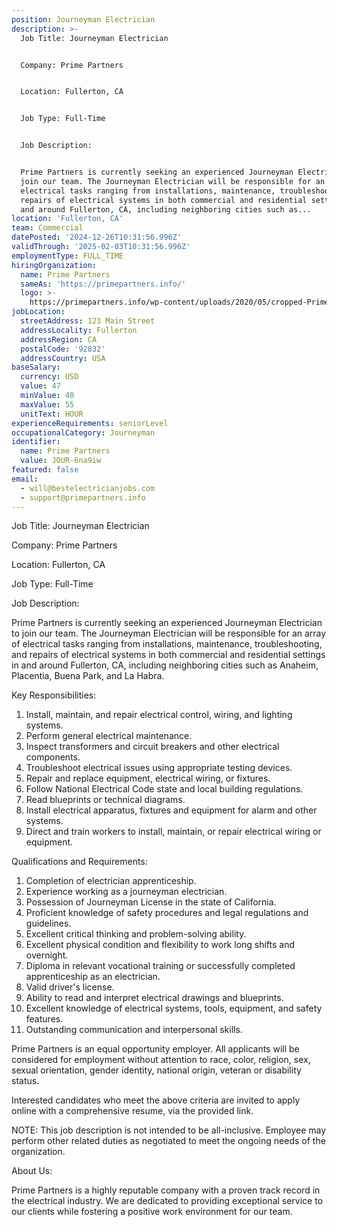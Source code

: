 ```yaml
---
position: Journeyman Electrician
description: >-
  Job Title: Journeyman Electrician 


  Company: Prime Partners


  Location: Fullerton, CA 


  Job Type: Full-Time 


  Job Description:


  Prime Partners is currently seeking an experienced Journeyman Electrician to
  join our team. The Journeyman Electrician will be responsible for an array of
  electrical tasks ranging from installations, maintenance, troubleshooting, and
  repairs of electrical systems in both commercial and residential settings in
  and around Fullerton, CA, including neighboring cities such as...
location: 'Fullerton, CA'
team: Commercial
datePosted: '2024-12-26T10:31:56.996Z'
validThrough: '2025-02-03T10:31:56.996Z'
employmentType: FULL_TIME
hiringOrganization:
  name: Prime Partners
  sameAs: 'https://primepartners.info/'
  logo: >-
    https://primepartners.info/wp-content/uploads/2020/05/cropped-Prime-Partners-Logo-NO-BG-1-1.png
jobLocation:
  streetAddress: 123 Main Street
  addressLocality: Fullerton
  addressRegion: CA
  postalCode: '92832'
  addressCountry: USA
baseSalary:
  currency: USD
  value: 47
  minValue: 40
  maxValue: 55
  unitText: HOUR
experienceRequirements: seniorLevel
occupationalCategory: Journeyman
identifier:
  name: Prime Partners
  value: JOUR-6na9iw
featured: false
email:
  - will@bestelectricianjobs.com
  - support@primepartners.info
---
```




Job Title: Journeyman Electrician 

Company: Prime Partners

Location: Fullerton, CA 

Job Type: Full-Time 

Job Description:

Prime Partners is currently seeking an experienced Journeyman Electrician to join our team. The Journeyman Electrician will be responsible for an array of electrical tasks ranging from installations, maintenance, troubleshooting, and repairs of electrical systems in both commercial and residential settings in and around Fullerton, CA, including neighboring cities such as Anaheim, Placentia, Buena Park, and La Habra. 

Key Responsibilities:

1. Install, maintain, and repair electrical control, wiring, and lighting systems. 
2. Perform general electrical maintenance.
3. Inspect transformers and circuit breakers and other electrical components.
4. Troubleshoot electrical issues using appropriate testing devices.
5. Repair and replace equipment, electrical wiring, or fixtures.
6. Follow National Electrical Code state and local building regulations.
7. Read blueprints or technical diagrams.
8. Install electrical apparatus, fixtures and equipment for alarm and other systems.
9. Direct and train workers to install, maintain, or repair electrical wiring or equipment.

Qualifications and Requirements:

1. Completion of electrician apprenticeship.
2. Experience working as a journeyman electrician.
3. Possession of Journeyman License in the state of California.
4. Proficient knowledge of safety procedures and legal regulations and guidelines.
5. Excellent critical thinking and problem-solving ability.
6. Excellent physical condition and flexibility to work long shifts and overnight.
7. Diploma in relevant vocational training or successfully completed apprenticeship as an electrician.
8. Valid driver's license.
9. Ability to read and interpret electrical drawings and blueprints.
10. Excellent knowledge of electrical systems, tools, equipment, and safety features.
11. Outstanding communication and interpersonal skills.

Prime Partners is an equal opportunity employer. All applicants will be considered for employment without attention to race, color, religion, sex, sexual orientation, gender identity, national origin, veteran or disability status. 

Interested candidates who meet the above criteria are invited to apply online with a comprehensive resume, via the provided link. 

NOTE: This job description is not intended to be all-inclusive. Employee may perform other related duties as negotiated to meet the ongoing needs of the organization. 

About Us:

Prime Partners is a highly reputable company with a proven track record in the electrical industry. We are dedicated to providing exceptional service to our clients while fostering a positive work environment for our team.
